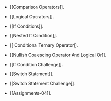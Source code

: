 - [[Comparison Operators]].
- [[Logical Operators]].
- [[If Conditions]].
- [[Nested If Condition]].
- [[ Conditional Ternary Operator]].
- [[Nullish Coalescing Operator And Logical Or]].
- [[If Condition Challenge]].
- [[Switch Statement]].
- [[Switch Statement Challenge]].





- [[Assignments-04]].